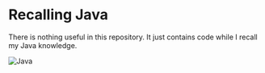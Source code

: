 # Recalling Java
There is nothing useful in this repository. It just contains code while I recall my Java knowledge.

![Java](https://images.unsplash.com/photo-1519163219899-21d2bb723b3e?q=80&w=3570&auto=format&fit=crop&ixlib=rb-4.0.3&ixid=M3wxMjA3fDB8MHxwaG90by1wYWdlfHx8fGVufDB8fHx8fA%3D%3D)